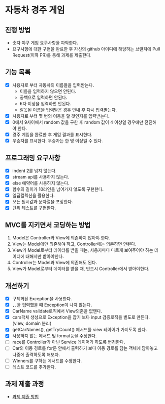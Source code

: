 # 자동차 경주 게임
## 진행 방법
* 숫자 야구 게임 요구사항을 파악한다.
* 요구사항에 대한 구현을 완료한 후 자신의 github 아이디에 해당하는 브랜치에 Pull Request(이하 PR)를 통해 과제를 제출한다.

## 기능 목록
- [x] 사용자로 부터 자동차의 이름들을 입력받는다.
    - 이름을 입력하지 않으면 안된다. 
    - 공백으로 입력하면 안된다. 
    - 6자 이상을 입력하면 안된다. 
    - 잘못된 이름을 입력받은 경우 안내 후 다시 입력받는다.
- [x] 사용자로 부터 몇 번의 이동을 할 것인지를 입력받는다.
- [x] 0에서 9사이에서 random 값을 구한 후 random 값이 4 이상일 경우에만 전진해야 한다.
- [x] 경주 게임을 완료한 후 게임 결과를 표시한다.
- [x] 우승자를 표시한다. 우승자는 한 명 이상일 수 있다.

## 프로그래밍 요구사항
- [x] indent 2를 넘지 않는다.
- [x] stream api를 사용하지 않는다.
- [x] else 예약어를 사용하지 않는다.
- [x] 함수의 길이가 10라인을 넘어가지 않도록 구현한다.
- [x] 일급컬렉션을 활용한다.
- [x] 모든 원시값과 문자열을 포장한다.
- [x] 단위 테스트를 구현한다.

## MVC를 지키면서 코딩하는 방법
1. Model은 Controller와 View에 의존하지 않아야 한다.
2. View는 Model에만 의존해야 하고, Controller에는 의존하면 안된다.
3. View가 Model로부터 데이터를 받을 때는, 사용자마다 다르게 보여주어야 하는 데이터에 대해서만 받아야한다.
4. Controller는 Model과 View에 의존해도 된다.
5. View가 Model로부터 데이터를 받을 때, 반드시 Controller에서 받아야한다.

## 개선하기
- [x] 구체화된 Exception을 사용한다.
- [x] `,,`을 입력했을 때 Exception이 나지 않는다.
- [x] CarName validate로직에서 View의존을 없앤다.
- [x] cars객체 생성으로 Exception을 잡기 보다 input 검증로직을 별도로 만든다. (view, domain 분리)
- [x] getCarNames(), getTryCount() 메서드를 view 레이어가 가지도록 한다.
- [x] 사용하지 않는 메서드 및 format등을 수정한다.
- [ ] race를 Controller가 아닌 Service 레이어가 하도록 변경한다.
- [ ] Car의 이동 경로를 for문 안에서 출력하기 보다 이동 경로를 담는 객체에 담아놓고 나중에 출력하도록 해보자.
- [ ] Winners를 구하는 메서드를 수정한다.
- [ ] 테스트 코드를 추가한다.

## 과제 제출 과정
* [과제 제출 방법](https://github.com/next-step/nextstep-docs/tree/master/precourse)
